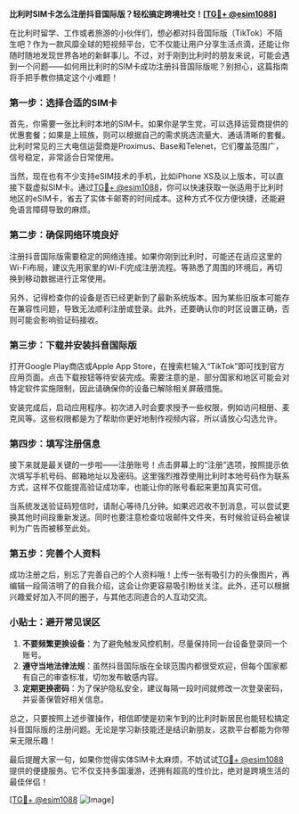 **比利时SIM卡怎么注册抖音国际版？轻松搞定跨境社交！[[TG💪+ @esim1088](https://t.me/s/esim1088)]**

在比利时留学、工作或者旅游的小伙伴们，想必都对抖音国际版（TikTok）不陌生吧？作为一款风靡全球的短视频平台，它不仅能让用户分享生活点滴，还能让你随时随地发现世界各地的新鲜事儿。不过，对于刚到比利时的朋友来说，可能会遇到一个问题——如何用比利时的SIM卡成功注册抖音国际版呢？别担心，这篇指南将手把手教你搞定这个小难题！

### 第一步：选择合适的SIM卡

首先，你需要一张比利时本地的SIM卡。如果你是学生党，可以选择运营商提供的优惠套餐；如果是上班族，则可以根据自己的需求挑选流量大、通话清晰的套餐。比利时常见的三大电信运营商是Proximus、Base和Telenet，它们覆盖范围广，信号稳定，非常适合日常使用。

当然，现在也有不少支持eSIM技术的手机，比如iPhone XS及以上版本，可以直接下载虚拟SIM卡。通过[TG💪+ @esim1088](https://t.me/s/esim1088)，你可以快速获取一张适用于比利时地区的eSIM卡，省去了实体卡邮寄的时间成本。这种方式不仅方便快捷，还能避免语言障碍导致的麻烦。

### 第二步：确保网络环境良好

注册抖音国际版需要稳定的网络连接。如果你刚到比利时，可能还在适应这里的Wi-Fi布局，建议先用家里的Wi-Fi完成注册流程。等熟悉了周围的环境后，再切换到移动数据进行正常使用。

另外，记得检查你的设备是否已经更新到了最新系统版本。因为某些旧版本可能存在兼容性问题，导致无法顺利注册或登录。此外，还要确认你的时区设置正确，否则可能会影响验证码接收。

### 第三步：下载并安装抖音国际版

打开Google Play商店或Apple App Store，在搜索栏输入“TikTok”即可找到官方应用页面。点击下载按钮等待安装完成。需要注意的是，部分国家和地区可能会对特定软件实施限制，因此请确保你的设备已解除相关屏蔽措施。

安装完成后，启动应用程序。初次进入时会要求授予一些权限，例如访问相册、麦克风等。这些权限都是为了帮助你更好地制作视频内容，所以请放心勾选允许。

### 第四步：填写注册信息

接下来就是最关键的一步啦——注册账号！点击屏幕上的“注册”选项，按照提示依次填写手机号码、邮箱地址以及密码。这里强烈推荐使用比利时本地号码作为联系方式，这样不仅能提高验证成功率，也能让你的账号看起来更加真实可信。

当系统发送验证码短信时，请耐心等待几分钟。如果迟迟收不到消息，可以尝试更换其他时间段重新发送。同时也要注意检查垃圾邮件文件夹，有时候验证码会被误判为广告而被移至此处。

### 第五步：完善个人资料

成功注册之后，别忘了完善自己的个人资料哦！上传一张有吸引力的头像图片，再编辑一段简洁明了的自我介绍，这会让你更容易吸引粉丝关注。此外，还可以根据兴趣爱好加入不同的圈子，与其他志同道合的人互动交流。

### 小贴士：避开常见误区

1. **不要频繁更换设备**：为了避免触发风控机制，尽量保持同一台设备登录同一个账号。
2. **遵守当地法律法规**：虽然抖音国际版在全球范围内都很受欢迎，但每个国家都有自己的审查标准，切勿发布敏感内容。
3. **定期更换密码**：为了保护隐私安全，建议每隔一段时间就修改一次登录密码，并妥善保管好相关信息。

总之，只要按照上述步骤操作，相信即使是初来乍到的比利时新居民也能轻松搞定抖音国际版的注册问题。无论是学习新技能还是结识新朋友，这款平台都能为你带来无限乐趣！

最后提醒大家一句，如果你觉得实体SIM卡太麻烦，不妨试试[TG💪+ @esim1088](https://t.me/s/esim1088)提供的便捷服务。它不仅支持多国漫游，还拥有超高的性价比，绝对是跨境生活的最佳伴侣！

[[TG💪+ @esim1088](https://t.me/s/esim1088) ![Image](https://i.postimg.cc/4NQfJmqS/Snipaste-2025-05-13-00-14-12.png)]
